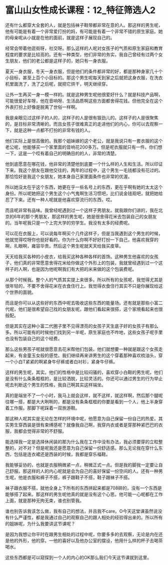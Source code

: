 # 富山山女性成长课程：12_特征筛选人2

还有什么都穿大全套的人，就是包括袜子鞋带都非常在意的人。那这样的男生呢，他有可能是有着一个非常爱打扮的妈，有可能是有着一个非常不错的原生家庭。她的母亲呢从小就是在他的面前，就是这样子展现自己的。

经常会带着他逛街呀，社交呀。那么这样的人呢对女孩子的气质和原生家庭和教育程度的要求是比较高的。还有一种类型，他们非常的务实，我自己曾经有过两个女生朋友，他们的老公都是这样子的，她只有一身衣服。

夏天一身衣服，冬天一身衣服，但是他们的条件都非常的好，都是那种身家几十个小目标，甚至上百个小目标的。那这个男生呢每天到家之后就把这身衣服，在洗衣机里面洗了，洗了之后呢，就把它烘干，明天继续穿。

让外一生再买一身一模一样的。就是这种男生呢他很爱好什么？就是科技产品啊，可能很爱好车呀，他在音响呀、生活品质啊这些方面都舍得花钱。但他完全在这个外表打扮上好像是脱离了世俗一样啊。

我是亲眼见过这样子的人的，这样子的人是很有狠劲儿的。这样子的人是很聚焦的，是目标非常清晰的。而且女孩子很难真正的走进他们的内心，你可以去观察一下，就是这种一点都不打扮的非常有钱的人。

他们实际上是很高傲的。我那个姐妹嫁的这个老公，就是我说只有一套衣服的这个老公呢，他能够买一个家里面的音响花200多万。但是呢衣服就只有一件。你们想一下，这是一个哎有着自己的明确目的的人，非常的清楚。

他到底愿意在哪花钱，他非常的清楚他到底要一个什么样的人生和生活。所以印证下来。我这个朋友在跟他交往的，两年的过程中，这个男生一毛钱都没有花过的。那恰恰好是我这个女朋友，她本身自己家里面条件也非常的优渥。

所以她没太在乎这个东西，她更在乎一些名号上的东西，更在乎啊有她的太太这个身份。所以呢她把这个男生这个小气鬼啊生活习惯吧，比们说金钱观吧，就把她给忍了下来。还有一种人呢就是他喜欢穿流行的东西，哎。

而且呢非常有品味。我曾经呢遇到过一个这样子男朋友。就我跟你们讲的，我在北京的6年的那个男朋友，那这样的男生呢，她是很舍得花米去包装自己的女朋友的。当年呢我只是一个上完大学的穷学生。我没有太多的经费呢。

可以花在衣服上，可以说每年啊买个几件这样子，但是当我遇到这个男生的时候，他就觉得哎呀你也挺好看的。你为什么你啊不好好打扮一下自己，他喜欢我穿的啊，扎眼啊，雍容华贵。然后这个男生呢就天天给我买皮草。

天天给我买各种的小皮衣，给我买这种各种各样的首饰。这种男生他喜欢的女孩子，他们真的非常愿意舍得花米给你做这个外形上的包装，我就曾经遇到过一个这样子的人啊，也是因为他呢啊我们有大把的米来做的这个包装费呢。

从那个时候我。整个人的气质其实提上来很多。所以所有的女孩呢，我觉得尤其是很年轻的，不要不舍得花米在衣食住行上。我觉得衣食住行其实不只是你展现给这个世界的面貌。

而且是你可以从这些好的东西中呢去吸收这些东西的能量场。还有就是那些小富二代呢，他们是很希望自己找的女朋友呢，跟他们看起来很搭，这个家境看起来也很般配。

但是其实在这种小富二代圈子里不见得漂亮的女孩子天生底子好的女孩子有那么多。所以可能有的时候他们找到另一半呢，原生家庭也不咋地，这些女孩子呢手里也没有包装自己的这个经费。

那么这些男孩子呢就很愿意去花米帮他们包装。他们就想要一种就是跟这个女孩走起来，有金童玉女般的感觉。我们继续再来讲男生的这个穿着那种喜欢梳油头，穿一个小白T紧紧的啊紧身牛仔裤或者白衬衫，紧身牛仔裤。

这样的男生呢，其实。他们的性格中是比较闷骚的，喜欢穿小白鞋的男生呢，他们是没有什么条条框框的，是比较洒脱，比较灵活的。你还可以通过男生的行为举止呢去判断这个男生的性格，我自己啊其实这样端坐。

真的是端坐不了一个小时，我马上就会这样，就不这样，就这样啊，然后那个腿呢往哪一搭，都是大大咧咧的，都是没有条条框框的你要是看到一个人，他上半身穿着工作服。那脚下呢踩着一双旅游鞋。

那这种人呢其实是无论在怎样的环境中呢，他愿意为自己保留一份自己的热爱。其实男生穿西装是很有束缚感呢？就像我自己啊，我穿内衣或者是穿那种紧巴巴的衣服，我都会觉得非常的不舒服。

能选择我一定是选择休闲装的那为什么我在工作中没有办法，我必须要穿的立粒整整的，对不对？但是呢我还是愿意为自己保留一份舒适感。那么无论我在穿什么东西，包括是连衣裙还是西装的时候，我都是穿乐福鞋。

我能够妥协的，也就是衣服稍微紧一点，稍微正式一点。但是我的脚我一定要让自己舒服。那这样的人的内心呢就是会为自己的喜好保留一份空间的人。还有一种男生呢，他是衣服和裤子不搭，裤子跟鞋子不搭，鞋子跟袜子不搭。

袜子跟衣服不搭，就他全身上下所有的东西拼起来都是708碎的，没有一个东西是能够搭了起来。那这样的男生呢他真的就是没有这个心思。他可能一心呢都在工作上面，就是那种无拘无束，谁也别管我。

谁也别告诉我该怎么做，我有自己的想法，并且我不care。O今天这堂课虽然说没有什么严谨性，都是我通过自己的观察自己的跟人相处的经验得出来的。所以所有的姐妹呢，为什么我要讲这节课呢？

是因为我想让你平时在跟男生相处的过程中呢，你要多多的去观察，无论是内在还是他的外形，他的穿。一他的喜好以及他办公室的摆设，他用什么样的杯子去喝茶喝水。

这些东西都是可以窥探到一个人的内心的OK那么我们今天这节课就到这里。